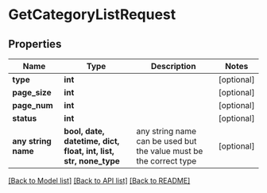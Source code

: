 # GetCategoryListRequest


## Properties
Name | Type | Description | Notes
------------ | ------------- | ------------- | -------------
**type** | **int** |  | [optional] 
**page_size** | **int** |  | [optional] 
**page_num** | **int** |  | [optional] 
**status** | **int** |  | [optional] 
**any string name** | **bool, date, datetime, dict, float, int, list, str, none_type** | any string name can be used but the value must be the correct type | [optional]

[[Back to Model list]](../README.md#documentation-for-models) [[Back to API list]](../README.md#documentation-for-api-endpoints) [[Back to README]](../README.md)


